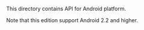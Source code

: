 This directory contains API for Android platform.

Note that this edition support Android 2.2 and higher.

